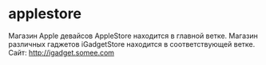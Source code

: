 # applestore
Магазин Apple девайсов AppleStore находится в главной ветке.
Магазин различных гаджетов iGadgetStore находится в соответствующей ветке. Сайт: http://igadget.somee.com
